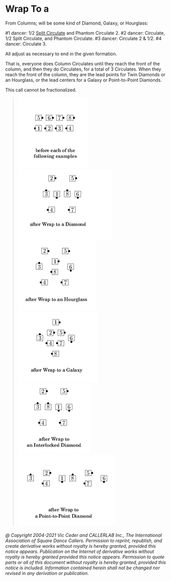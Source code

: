 

# Wrap To a <formation>

From Columns; <formation> will be some kind of Diamond,
Galaxy, or Hourglass:


#1 dancer: 1/2 [Split Circulate](../b1/circulate.md) and
Phantom <formation> Circulate 2. #2 dancer: Circulate,
1/2 Split Circulate, and Phantom <formation> Circulate.
#3 dancer: Circulate 2 & 1/2. #4 dancer: Circulate 3.


All adjust as necessary to end in the given formation.

That is, everyone does Column Circulates until they reach the
front of the column, and then they do <formation> Circulates,
for a total of 3 Circulates. When they reach the front of the column,
they are the lead points for Twin Diamonds or an Hourglass, or the
lead centers for a Galaxy or Point-to-Point Diamonds.

This call cannot be fractionalized.

> 
> ![alt](wrap_to_a_formation-1.png)
> ![alt](wrap_to_a_formation-2.png)
> ![alt](wrap_to_a_formation-3.png)
> ![alt](wrap_to_a_formation-4.png)
> ![alt](wrap_to_a_formation-5.png)
> ![alt](wrap_to_a_formation-6.png)
> 
###### @ Copyright 2004-2021 Vic Ceder and CALLERLAB Inc., The International Association of Square Dance Callers. Permission to reprint, republish, and create derivative works without royalty is hereby granted, provided this notice appears. Publication on the Internet of derivative works without royalty is hereby granted provided this notice appears. Permission to quote parts or all of this document without royalty is hereby granted, provided this notice is included. Information contained herein shall not be changed nor revised in any derivation or publication.

